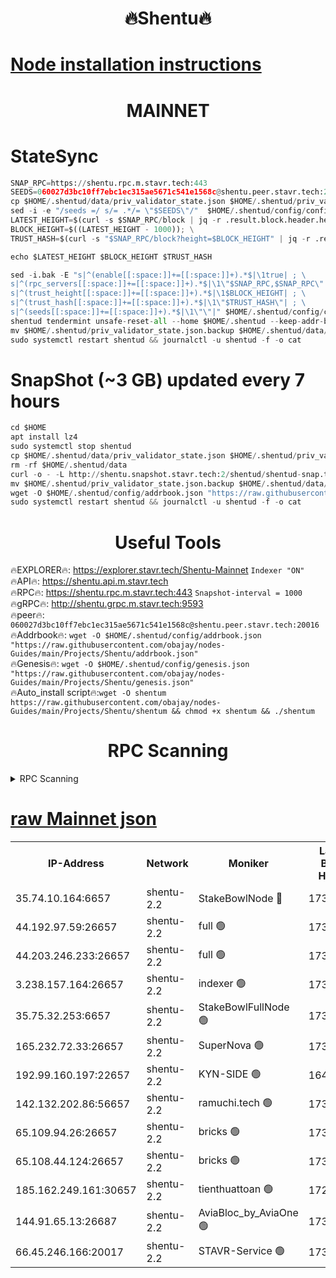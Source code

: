 <h1 align="center"> 🔥Shentu🔥</h1>

[Node installation instructions](https://github.com/obajay/nodes-Guides/tree/main/Projects/Shentu)
=
<h1 align="center"> MAINNET</h1>

# StateSync
```python
SNAP_RPC=https://shentu.rpc.m.stavr.tech:443
SEEDS=060027d3bc10ff7ebc1ec315ae5671c541e1568c@shentu.peer.stavr.tech:20016
cp $HOME/.shentud/data/priv_validator_state.json $HOME/.shentud/priv_validator_state.json.backup
sed -i -e "/seeds =/ s/= .*/= \"$SEEDS\"/"  $HOME/.shentud/config/config.toml
LATEST_HEIGHT=$(curl -s $SNAP_RPC/block | jq -r .result.block.header.height); \
BLOCK_HEIGHT=$((LATEST_HEIGHT - 1000)); \
TRUST_HASH=$(curl -s "$SNAP_RPC/block?height=$BLOCK_HEIGHT" | jq -r .result.block_id.hash)

echo $LATEST_HEIGHT $BLOCK_HEIGHT $TRUST_HASH

sed -i.bak -E "s|^(enable[[:space:]]+=[[:space:]]+).*$|\1true| ; \
s|^(rpc_servers[[:space:]]+=[[:space:]]+).*$|\1\"$SNAP_RPC,$SNAP_RPC\"| ; \
s|^(trust_height[[:space:]]+=[[:space:]]+).*$|\1$BLOCK_HEIGHT| ; \
s|^(trust_hash[[:space:]]+=[[:space:]]+).*$|\1\"$TRUST_HASH\"| ; \
s|^(seeds[[:space:]]+=[[:space:]]+).*$|\1\"\"|" $HOME/.shentud/config/config.toml
shentud tendermint unsafe-reset-all --home $HOME/.shentud --keep-addr-book
mv $HOME/.shentud/priv_validator_state.json.backup $HOME/.shentud/data/priv_validator_state.json
sudo systemctl restart shentud && journalctl -u shentud -f -o cat
```
# SnapShot (~3 GB) updated every 7 hours
```python
cd $HOME
apt install lz4
sudo systemctl stop shentud
cp $HOME/.shentud/data/priv_validator_state.json $HOME/.shentud/priv_validator_state.json.backup
rm -rf $HOME/.shentud/data
curl -o - -L http://shentu.snapshot.stavr.tech:2/shentud/shentud-snap.tar.lz4 | lz4 -c -d - | tar -x -C $HOME/.shentud --strip-components 2
mv $HOME/.shentud/priv_validator_state.json.backup $HOME/.shentud/data/priv_validator_state.json
wget -O $HOME/.shentud/config/addrbook.json "https://raw.githubusercontent.com/obajay/nodes-Guides/main/Projects/Shentu/addrbook.json"
sudo systemctl restart shentud && journalctl -u shentud -f -o cat
```

 <h1 align="center"> Useful Tools</h1>

🔥EXPLORER🔥:     https://explorer.stavr.tech/Shentu-Mainnet        `Indexer "ON"` \
🔥API🔥:          https://shentu.api.m.stavr.tech \
🔥RPC🔥:          https://shentu.rpc.m.stavr.tech:443              `Snapshot-interval = 1000` \
🔥gRPC🔥:         http://shentu.grpc.m.stavr.tech:9593 \
🔥peer🔥:         `060027d3bc10ff7ebc1ec315ae5671c541e1568c@shentu.peer.stavr.tech:20016` \
🔥Addrbook🔥:  `wget -O $HOME/.shentud/config/addrbook.json "https://raw.githubusercontent.com/obajay/nodes-Guides/main/Projects/Shentu/addrbook.json"` \
🔥Genesis🔥:  `wget -O $HOME/.shentud/config/genesis.json "https://raw.githubusercontent.com/obajay/nodes-Guides/main/Projects/Shentu/genesis.json"` \
🔥Auto_install script🔥:`wget -O shentum https://raw.githubusercontent.com/obajay/nodes-Guides/main/Projects/Shentu/shentum && chmod +x shentum && ./shentum`

<h1 align="center"> RPC Scanning</h1>

<details>
<summary>RPC Scanning</summary>

<h2 align="center"> We scan nodes in real time every 4 hours. And we provide the final result of RPC endpoints.
We cannot influence the operation of these nodes in any way. </h2>


```python
If Voting Power is higher than 0 --> then the Node is a validator of the network and may be subject to attack and be a potential threat to the chain.
```
```python
We marked such validators with a red symbol
```

</details>

[raw Mainnet json](https://rpc-check.shentum.stavr.tech/shentum/rpc-shentum-result.json)
=


<table><tr><th>IP-Address</th><th>Network</th><th>Moniker</th><th>Latest Block Height</th><th>Earliest Block Height</th><th>Catching Up</th><th>Tx Index</th><th>Voting Power</th><th>Scan Time</th></tr><tr><td>35.74.10.164:6657</td><td>shentu-2.2</td><td>StakeBowlNode 🔴</td><td>17327972</td><td>8308501</td><td>False</td><td>on</td><td>50178</td><td>2024-02-22T12:20:40.530066815UTC</td></tr><tr><td>44.192.97.59:26657</td><td>shentu-2.2</td><td>full 🟢</td><td>17327971</td><td>9786901</td><td>False</td><td>on</td><td>0</td><td>2024-02-22T12:20:37.173798298UTC</td></tr><tr><td>44.203.246.233:26657</td><td>shentu-2.2</td><td>full 🟢</td><td>17327973</td><td>9786901</td><td>False</td><td>on</td><td>0</td><td>2024-02-22T12:20:49.306409303UTC</td></tr><tr><td>3.238.157.164:26657</td><td>shentu-2.2</td><td>indexer 🟢</td><td>17327977</td><td>9786901</td><td>False</td><td>on</td><td>0</td><td>2024-02-22T12:21:10.892895885UTC</td></tr><tr><td>35.75.32.253:6657</td><td>shentu-2.2</td><td>StakeBowlFullNode 🟢</td><td>17327981</td><td>10470762</td><td>False</td><td>on</td><td>0</td><td>2024-02-22T12:21:35.496957626UTC</td></tr><tr><td>165.232.72.33:26657</td><td>shentu-2.2</td><td>SuperNova 🟢</td><td>17327981</td><td>15936001</td><td>False</td><td>on</td><td>0</td><td>2024-02-22T12:21:34.233992749UTC</td></tr><tr><td>192.99.160.197:22657</td><td>shentu-2.2</td><td>KYN-SIDE 🟢</td><td>16490746</td><td>16083091</td><td>False</td><td>on</td><td>0</td><td>2024-02-22T12:22:16.882672952UTC</td></tr><tr><td>142.132.202.86:56657</td><td>shentu-2.2</td><td>ramuchi.tech 🟢</td><td>17327986</td><td>16196001</td><td>False</td><td>on</td><td>0</td><td>2024-02-22T12:22:06.953845757UTC</td></tr><tr><td>65.109.94.26:26657</td><td>shentu-2.2</td><td>bricks 🟢</td><td>17327988</td><td>16401001</td><td>False</td><td>on</td><td>0</td><td>2024-02-22T12:22:14.127561503UTC</td></tr><tr><td>65.108.44.124:26657</td><td>shentu-2.2</td><td>bricks 🟢</td><td>17327988</td><td>16401001</td><td>False</td><td>on</td><td>0</td><td>2024-02-22T12:22:17.223090985UTC</td></tr><tr><td>185.162.249.161:30657</td><td>shentu-2.2</td><td>tienthuattoan 🟢</td><td>17295110</td><td>17008396</td><td>False</td><td>on</td><td>0</td><td>2024-02-22T12:21:19.450292063UTC</td></tr><tr><td>144.91.65.13:26687</td><td>shentu-2.2</td><td>AviaBloc_by_AviaOne 🟢</td><td>17327982</td><td>17318443</td><td>False</td><td>off</td><td>0</td><td>2024-02-22T12:21:42.078056642UTC</td></tr><tr><td>66.45.246.166:20017</td><td>shentu-2.2</td><td>STAVR-Service 🟢</td><td>17327988</td><td>17321001</td><td>False</td><td>on</td><td>0</td><td>2024-02-22T12:22:13.723652001UTC</td></tr></table>
